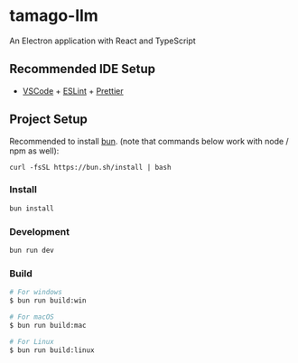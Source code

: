 # tamago-llm

An Electron application with React and TypeScript

## Recommended IDE Setup

- [VSCode](https://code.visualstudio.com/) + [ESLint](https://marketplace.visualstudio.com/items?itemName=dbaeumer.vscode-eslint) + [Prettier](https://marketplace.visualstudio.com/items?itemName=esbenp.prettier-vscode)

## Project Setup

Recommended to install [bun](https://bun.sh/). (note that commands below work with node / npm as well):

```
curl -fsSL https://bun.sh/install | bash
```

### Install

```bash
bun install
```

### Development

```bash
bun run dev
```

### Build

```bash
# For windows
$ bun run build:win

# For macOS
$ bun run build:mac

# For Linux
$ bun run build:linux
```
